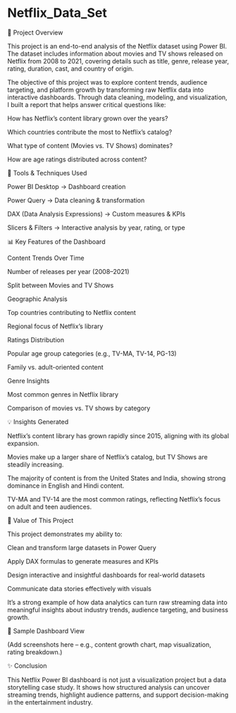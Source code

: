 # Netflix_Data_Set

📌 Project Overview

This project is an end-to-end analysis of the Netflix dataset using Power BI. The dataset includes information about movies and TV shows released on Netflix from 2008 to 2021, covering details such as title, genre, release year, rating, duration, cast, and country of origin.

The objective of this project was to explore content trends, audience targeting, and platform growth by transforming raw Netflix data into interactive dashboards. Through data cleaning, modeling, and visualization, I built a report that helps answer critical questions like:

How has Netflix’s content library grown over the years?

Which countries contribute the most to Netflix’s catalog?

What type of content (Movies vs. TV Shows) dominates?

How are age ratings distributed across content?

🔧 Tools & Techniques Used

Power BI Desktop → Dashboard creation

Power Query → Data cleaning & transformation

DAX (Data Analysis Expressions) → Custom measures & KPIs

Slicers & Filters → Interactive analysis by year, rating, or type

📊 Key Features of the Dashboard

Content Trends Over Time

Number of releases per year (2008–2021)

Split between Movies and TV Shows

Geographic Analysis

Top countries contributing to Netflix content

Regional focus of Netflix’s library

Ratings Distribution

Popular age group categories (e.g., TV-MA, TV-14, PG-13)

Family vs. adult-oriented content

Genre Insights

Most common genres in Netflix library

Comparison of movies vs. TV shows by category

💡 Insights Generated

Netflix’s content library has grown rapidly since 2015, aligning with its global expansion.

Movies make up a larger share of Netflix’s catalog, but TV Shows are steadily increasing.

The majority of content is from the United States and India, showing strong dominance in English and Hindi content.

TV-MA and TV-14 are the most common ratings, reflecting Netflix’s focus on adult and teen audiences.

🚀 Value of This Project

This project demonstrates my ability to:

Clean and transform large datasets in Power Query

Apply DAX formulas to generate measures and KPIs

Design interactive and insightful dashboards for real-world datasets

Communicate data stories effectively with visuals

It’s a strong example of how data analytics can turn raw streaming data into meaningful insights about industry trends, audience targeting, and business growth.

📸 Sample Dashboard View

(Add screenshots here – e.g., content growth chart, map visualization, rating breakdown.)

✨ Conclusion

This Netflix Power BI dashboard is not just a visualization project but a data storytelling case study. It shows how structured analysis can uncover streaming trends, highlight audience patterns, and support decision-making in the entertainment industry.
